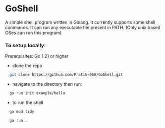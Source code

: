 # GoShell

A simple shell program written in Golang. It currently supports some shell commands. It can run any executable file present in PATH. (Only unix based OSes can run this program)

### To setup locally:

Prerequisites: Go 1.21 or higher

- clone the repo

```bash
  git clone https://github.com/Pratik-050/GoShell.git

```

- navigate to the directory then run:

```bash
  go run init example/hello
```

- to run the shell

```bash
  go mod tidy

  go run .
```
